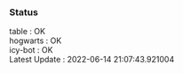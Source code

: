 ### Status


table : OK  
hogwarts : OK  
icy-bot : OK  
Latest Update : 2022-06-14 21:07:43.921004
